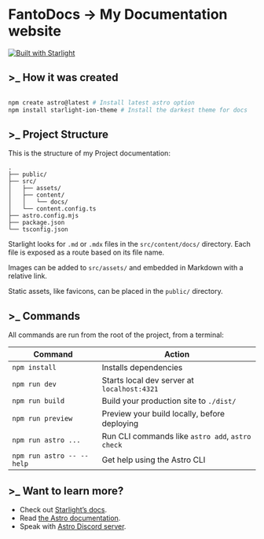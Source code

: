 # FantoDocs -> My Documentation website

[![Built with Starlight](https://astro.badg.es/v2/built-with-starlight/tiny.svg)](https://starlight.astro.build)

## >_ How it was created

```powershell

npm create astro@latest # Install latest astro option
npm install starlight-ion-theme # Install the darkest theme for docs

```

## >_ Project Structure

This is the structure of my Project documentation:

```
.
├── public/
├── src/
│   ├── assets/
│   ├── content/
│   │   └── docs/
│   └── content.config.ts
├── astro.config.mjs
├── package.json
└── tsconfig.json
```

Starlight looks for `.md` or `.mdx` files in the `src/content/docs/` directory. Each file is exposed as a route based on its file name.

Images can be added to `src/assets/` and embedded in Markdown with a relative link.

Static assets, like favicons, can be placed in the `public/` directory.

## >_ Commands

All commands are run from the root of the project, from a terminal:

| Command                   | Action                                           |
| ------------------------ | ----------------------------------------------- |
| `npm install`             | Installs dependencies                            |
| `npm run dev`             | Starts local dev server at `localhost:4321`      |
| `npm run build`           | Build your production site to `./dist/`          |
| `npm run preview`         | Preview your build locally, before deploying     |
| `npm run astro ...`       | Run CLI commands like `astro add`, `astro check` |
| `npm run astro -- --help` | Get help using the Astro CLI                     |

## >_ Want to learn more?

- Check out [Starlight’s docs](https://starlight.astro.build/).
- Read [the Astro documentation](https://docs.astro.build).
- Speak with [Astro Discord server](https://astro.build/chat).
